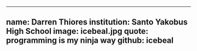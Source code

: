 ---
name: Darren Thiores
institution: Santo Yakobus High School
image: icebeal.jpg 
quote: programming is my ninja way
github: icebeal
------
